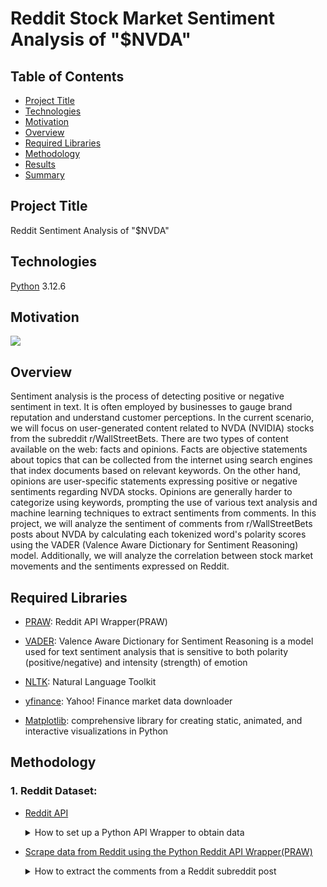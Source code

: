 # Reddit Stock Market Sentiment Analysis of "$NVDA" 


## Table of Contents
* [Project Title](#project-title)
* [Technologies](#technologies)
* [Motivation](#motivation)
* [Overview](#overview)
* [Required Libraries](#required-library)
* [Methodology](#methodology)
* [Results](#results)
* [Summary](#summary)



## Project Title
Reddit Sentiment Analysis of "$NVDA"

## Technologies
[Python](https://www.python.org/downloads/ "Download Python") 3.12.6

## Motivation
![](https://i.pinimg.com/564x/19/c1/3c/19c13c17a1765b1d3073f10e73e6419f.jpg)


## Overview 

Sentiment analysis is the process of detecting positive or negative sentiment in text. It is often employed by businesses to gauge brand reputation and understand customer perceptions. In the current scenario, we will focus on user-generated content related to NVDA (NVIDIA) stocks from the subreddit r/WallStreetBets. There are two types of content available on the web: facts and opinions. Facts are objective statements about topics that can be collected from the internet using search engines that index documents based on relevant keywords. On the other hand, opinions are user-specific statements expressing positive or negative sentiments regarding NVDA stocks. Opinions are generally harder to categorize using keywords, prompting the use of various text analysis and machine learning techniques to extract sentiments from comments. In this project, we will analyze the sentiment of comments from r/WallStreetBets posts about NVDA by calculating each tokenized word's polarity scores using the VADER (Valence Aware Dictionary for Sentiment Reasoning) model. Additionally, we will analyze the correlation between stock market movements and the sentiments expressed on Reddit.

## Required Libraries

* [PRAW](https://praw.readthedocs.io/en/stable/getting_started/installation.html): Reddit API Wrapper(PRAW)

* [VADER](https://pypi.org/project/vaderSentiment/#data): Valence Aware Dictionary for Sentiment Reasoning is a model used for text sentiment analysis that is sensitive to both polarity (positive/negative) and intensity (strength) of emotion

* [NLTK](https://www.nltk.org/install.html): Natural Language Toolkit

* [yfinance](https://pypi.org/project/yfinance/): Yahoo! Finance market data downloader

* [Matplotlib](https://matplotlib.org/): comprehensive library for creating static, animated, and interactive visualizations in Python


## Methodology

### 1. Reddit Dataset:
* [Reddit API](https://www.reddit.com/dev/api/)
  <details>
  <summary>How to set up a Python API Wrapper to obtain data</summary>
  
    ## Prerequisites
    1. To access Reddit's API, you will need to create a [Reddit account](https://www.reddit.com/register/)
    2. Client ID
    3. Client Secret
    4. User Agent

    ## Getting Access
  ![](img/create_application.png)
    1. Create an application via [App Preferences](https://www.reddit.com/prefs/apps), then select the "Are you a developer? Create another app..." at the bottom of the page.
    2. Fill out the required details: your API's **Name**, make sure to select the **'script'** option and the redirect URL with **http://localhost:8080** or **“http://www.example.com/unused/redirect/uri”** --- and click **'create app'**.
  
    ## Authentication Information
  ![](img/developed_app.png)
  iii. **Client ID('personal use script')**, **Client Secret('secret')**, and **User Agent('name')** values will be shown after creating your application-- these authentication information will be needed to create the ```praw.reddit```.
  
    ## Create a reddit connection with reddit API information


  ```python
  
  # Create praw.Reddit object with with reddit OAuth creds
  # Reddit application creds created at https://www.reddit.com/prefs/apps
  reddit = praw.Reddit(
              client_id= PRAWConfig.REDDIT_CLIENT_ID,
              client_secret= PRAWConfig.REDDIT_CLIENT_SECRET,
              user_agent= PRAWConfig.REDDIT_USER_AGENT)
   ```
  
    
  </details>
  
 * [Scrape data from Reddit using the Python Reddit API Wrapper(PRAW)](https://praw.readthedocs.io/en/latest/getting_started/authentication.html#script-application)
 
    <details>
    <summary>How to extract the comments from a Reddit subreddit post</summary>
    
      ## Create a submission object 
      ![](img/![Reddit_scrapper](https://github.com/user-attachments/assets/ed3ba9ee-23a8-4426-ae51-0fbba96c9937)
)
        (Submission ID is an assigned "ID" for a specific post on Reddit)
  
      In order to extract the comments from a subreddit post, you'll need to **create a submission object** and in this script-- we are looking for specific posts: the **top 30 "hot" popular posts in r/WallStreetBets, that was written by a Reddit user, and also mentions $NVDA.** Subreddits can be filtered in many different ways; you can also choose to display your desired number of posts by changing ```(limit=30)``` that are ["new", "hot", "top", etc.](https://praw.readthedocs.io/en/latest/code_overview/models/subreddit.html)
  

  
     
     
  
  
      
      

  
    </details>
    
 


